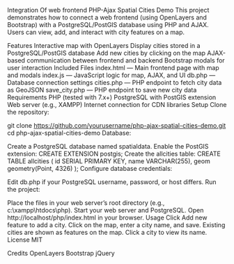 Integration Of web frontend PHP-Ajax Spatial Cities Demo
This project demonstrates how to connect a web frontend (using OpenLayers and Bootstrap) with a PostgreSQL/PostGIS database using PHP and AJAX. Users can view, add, and interact with city features on a map.

Features
Interactive map with OpenLayers
Display cities stored in a PostgreSQL/PostGIS database
Add new cities by clicking on the map
AJAX-based communication between frontend and backend
Bootstrap modals for user interaction
Included Files
index.html — Main frontend page with map and modals
index.js — JavaScript logic for map, AJAX, and UI
db.php — Database connection settings
cities.php — PHP endpoint to fetch city data as GeoJSON
save_city.php — PHP endpoint to save new city data
Requirements
PHP (tested with 7.x+)
PostgreSQL with PostGIS extension
Web server (e.g., XAMPP)
Internet connection for CDN libraries
Setup
Clone the repository:

git clone https://github.com/yourusername/php-ajax-spatial-cities-demo.git
cd php-ajax-spatial-cities-demo
Database:

Create a PostgreSQL database named spatialdata.
Enable the PostGIS extension:
CREATE EXTENSION postgis;
Create the allcities table:
CREATE TABLE allcities (
  id SERIAL PRIMARY KEY,
  name VARCHAR(255),
  geom geometry(Point, 4326)
);
Configure database credentials:

Edit db.php if your PostgreSQL username, password, or host differs.
Run the project:

Place the files in your web server’s root directory (e.g., c:\xampp\htdocs\php).
Start your web server and PostgreSQL.
Open http://localhost/php/index.html in your browser.
Usage
Click Add new feature to add a city.
Click on the map, enter a city name, and save.
Existing cities are shown as features on the map.
Click a city to view its name.
License
MIT

Credits
OpenLayers
Bootstrap
jQuery
